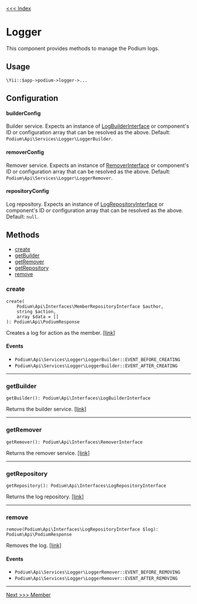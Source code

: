 [<<< Index](../README.md)

# Logger

This component provides methods to manage the Podium logs.

## Usage

```
\Yii::$app->podium->logger->...
```

## Configuration

#### builderConfig

Builder service. Expects an instance of [LogBuilderInterface](https://github.com/yii-podium/yii2-api/blob/master/src/Interfaces/LogBuilderInterface.php) 
or component's ID or configuration array that can be resolved as the above. Default: `Podium\Api\Services\Logger\LoggerBuilder`.

#### removerConfig

Remover service. Expects an instance of [RemoverInterface](https://github.com/yii-podium/yii2-api/blob/master/src/Interfaces/RemoverInterface.php) 
or component's ID or configuration array that can be resolved as the above. Default: `Podium\Api\Services\Logger\LoggerRemover`.

#### repositoryConfig

Log repository. Expects an instance of [LogRepositoryInterface](https://github.com/yii-podium/yii2-api/blob/master/src/Interfaces/LogRepositoryInterface.php) 
or component's ID or configuration array that can be resolved as the above. Default: `null`.

## Methods

- [create](#create)
- [getBuilder](#getBuilder)
- [getRemover](#getRemover)
- [getRepository](#getRepository)
- [remove](#remove)

### create <span id="create"></span>

```
create(
    Podium\Api\Interfaces\MemberRepositoryInterface $author,
    string $action,
    array $data = []
): Podium\Api\PodiumResponse
```

Creates a log for action as the member. [[link]](https://github.com/yii-podium/yii2-api/blob/master/src/Components/Logger.php#L71)

#### Events

- `Podium\Api\Services\Logger\LoggerBuilder::EVENT_BEFORE_CREATING`
- `Podium\Api\Services\Logger\LoggerBuilder::EVENT_AFTER_CREATING`

---

### getBuilder <span id="getBuilder"></span>

```
getBuilder(): Podium\Api\Interfaces\LogBuilderInterface
```

Returns the builder service. [[link]](https://github.com/yii-podium/yii2-api/blob/master/src/Components/Logger.php#L57)

---

### getRemover <span id="getRemover"></span>

```
getRemover(): Podium\Api\Interfaces\RemoverInterface
```

Returns the remover service. [[link]](https://github.com/yii-podium/yii2-api/blob/master/src/Components/Logger.php#L81)

---

### getRepository <span id="getRepository"></span>

```
getRepository(): Podium\Api\Interfaces\LogRepositoryInterface
```

Returns the log repository. [[link]](https://github.com/yii-podium/yii2-api/blob/master/src/Components/Logger.php#L41)

---

### remove <span id="remove"></span>

```
remove(Podium\Api\Interfaces\LogRepositoryInterface $log): Podium\Api\PodiumResponse
```

Removes the log. [[link]](https://github.com/yii-podium/yii2-api/blob/master/src/Components/Logger.php#L95)

#### Events

- `Podium\Api\Services\Logger\LoggerRemover::EVENT_BEFORE_REMOVING`
- `Podium\Api\Services\Logger\LoggerRemover::EVENT_AFTER_REMOVING`

---

[Next >>> Member](member.md)
